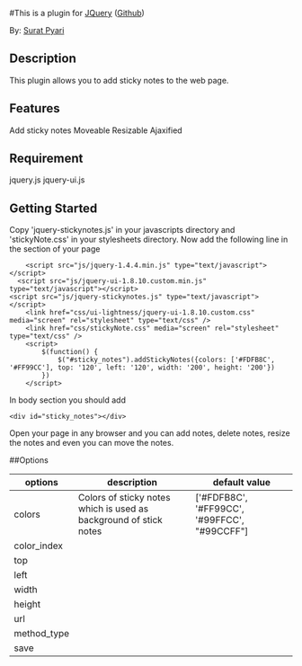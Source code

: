 #This is a plugin for [JQuery](http://www.jquery.com) ([Github](https://github.com/suratpyari/sticky_notes))

By: [Surat Pyari]()

## Description

This plugin allows you to add sticky notes to the web page.

## Features

Add sticky notes
Moveable
Resizable
Ajaxified

## Requirement

jquery.js
jquery-ui.js

## Getting Started

Copy 'jquery-stickynotes.js' in your javascripts directory and 'stickyNote.css' in your stylesheets directory. Now add the following line in the <head> section of your page
	
		<script src="js/jquery-1.4.4.min.js" type="text/javascript"></script>
	  <script src="js/jquery-ui-1.8.10.custom.min.js" type="text/javascript"></script>
  	<script src="js/jquery-stickynotes.js" type="text/javascript"></script>
		<link href="css/ui-lightness/jquery-ui-1.8.10.custom.css" media="screen" rel="stylesheet" type="text/css" />
		<link href="css/stickyNote.css" media="screen" rel="stylesheet" type="text/css" />
		<script>
			$(function() {
				$("#sticky_notes").addStickyNotes({colors: ['#FDFB8C', '#FF99CC'], top: '120', left: '120', width: '200', height: '200'})
			})
		</script>
		
In body section you should add

	<div id="sticky_notes"></div>
	
Open your page in any browser and you can add notes, delete notes, resize the notes and even you can move the notes.

##Options

|options|description|default value|
|-------|-----------|-------------|
|colors|Colors of sticky notes which is used as background of stick notes|['#FDFB8C', '#FF99CC', '#99FFCC', "#99CCFF"]|
|color_index|
|top|
|left|
|width|
|height|
|url|
|method_type|
|save|

